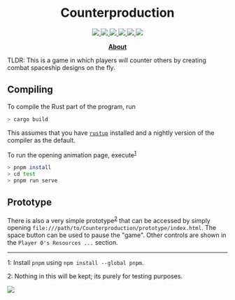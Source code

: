 <!-- markdownlint-disable no-inline-html no-bare-urls line-length header-increment commands-show-output first-line-heading -->
<h1 align="center">Counterproduction</h1>

<p align="center">
<a href="https://discord.gg/GCz7KgG">
    <img src="https://img.shields.io/discord/726947023231647798.svg?logo=discord&style=flat-square&color=7289DA">
</a>
<a href="https://github.com/Counterproduction-game/Counterproduction/blob/main/LICENSE.md">
    <img src="https://img.shields.io/github/license/Counterproduction-game/Counterproduction?color=%2339c48a&style=flat-square">
</a>
<a href="https://github.com/Counterproduction-game/Counterproduction/">
    <img src="https://img.shields.io/badge/language-rust-000?logo=rust&style=flat-square">
</a>
<a href="https://github.com/Counterproduction-game/Counterproduction">
    <img src="https://img.shields.io/tokei/lines/github/Counterproduction-game/Counterproduction?style=flat-square&color=417fa3">
</a>
<a href="https://github.com/Counterproduction-game/Counterproduction/graphs/commit-activity">
    <img src="https://img.shields.io/github/commit-activity/w/Counterproduction-game/Counterproduction?color=%234287f5&logo=github&style=flat-square">
</a>
<a href="https://github.com/Counterproduction-game/Counterproduction/actions">
    <img src="https://img.shields.io/github/workflow/status/Counterproduction-game/Counterproduction/Rust%20Prototype?style=flat-square&logo=github-actions&logoColor=fff">
</a>
</p>
<p align="center">
    <strong> <a href="https://youxplode.com/md.html?Counterproduction">About</a> </strong>
</p>

TLDR: This is a game in which players will counter others by creating combat spaceship designs on the fly.

## Compiling

To compile the Rust part of the program, run

```bash
> cargo build
```

This assumes that you have [`rustup`](https://rustup.rs/) installed and a nightly version of the compiler as the default.

To run the opening animation page, execute<sup>[1](#fn1)</sup>

```bash
> pnpm install
> cd test
> pnpm run serve
```

## Prototype

There is also a very simple prototype<sup>[2](#fn2)</sup> that can be accessed by simply opening `file:///path/to/Counterproduction/prototype/index.html`. The space button can be used to pause the "game". Other controls are shown in the `Player 0's Resources ...` section.

---

<a name="fn1">1</a>: Install `pnpm` using `npm install --global pnpm`.

<a name="fn2">2</a>: Nothing in this will be kept; its purely for testing purposes.

<a href="https://app.fossa.com/projects/git%2Bgithub.com%2FiMplode-nZ%2FAutofactory?ref=badge_large" alt="FOSSA Status"><img src="https://app.fossa.com/api/projects/git%2Bgithub.com%2FiMplode-nZ%2FAutofactory.svg?type=large"/></a>
